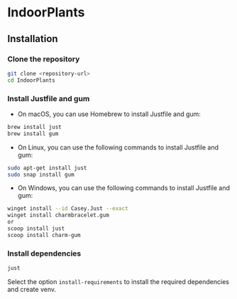 # IndoorPlants

## Installation

### Clone the repository

```bash
git clone <repository-url>
cd IndoorPlants
```

### Install Justfile and gum

- On macOS, you can use Homebrew to install Justfile and gum:

```bash
brew install just
brew install gum
```

- On Linux, you can use the following commands to install Justfile and gum:

```bash
sudo apt-get install just
sudo snap install gum
```

- On Windows, you can use the following commands to install Justfile and gum:

```bash
winget install --id Casey.Just --exact
winget install charmbracelet.gum
or
scoop install just
scoop install charm-gum
```

### Install dependencies

```bash
just
```

Select the option `install-requirements` to install the required dependencies and create venv.
